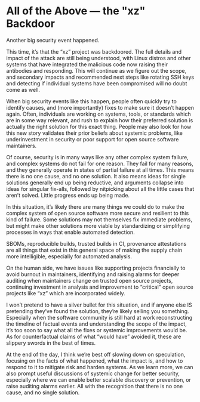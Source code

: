 # All of the Above — the "xz" Backdoor

Another big security event happened.

This time, it’s that the “xz” project was backdoored. The full details and impact of the attack are still being understood, with Linux distros and other systems that have integrated the malicious code now raising their antibodies and responding. This will continue as we figure out the scope, and secondary impacts and recommended next steps like rotating SSH keys and detecting if individual systems have been compromised will no doubt come as well.

When big security events like this happen, people often quickly try to identify causes, and (more importantly) fixes to make sure it doesn’t happen again. Often, individuals are working on systems, tools, or standards which are in some way relevant, and rush to explain how their preferred solution is actually the right solution for this exact thing. People may also look for how this new story validates their prior beliefs about systemic problems, like underinvestment in security or poor support for open source software maintainers.

Of course, security is in many ways like any other complex system failure, and complex systems do not fail for one reason. They fail for many reasons, and they generally operate in states of partial failure at all times. This means there is no one cause, and no one solution. It also means ideas for single solutions generally end up being reductive, and arguments collapse into ideas for singular fix-alls, followed by nitpicking about all the little cases that aren’t solved. Little progress ends up being made.

In this situation, it’s likely there are many things we could do to make the complex system of open source software more secure and resilient to this kind of failure. Some solutions may not themselves fix immediate problems, but might make other solutions more viable by standardizing or simplifying processes in ways that enable automated detection.

SBOMs, reproducible builds, trusted builds in CI, provenance attestations are all things that exist in this general space of making the supply chain more intelligible, especially for automated analysis.

On the human side, we have issues like supporting projects financially to avoid burnout in maintainers, identifying and raising alarms for deeper auditing when maintainers change on trusted open source projects, continuing investment in analysis and improvement to “critical” open source projects like “xz” which are incorporated widely.

I won’t pretend to have a silver bullet for this situation, and if anyone else IS pretending they’ve found the solution, they’re likely selling you something. Especially when the software community is still hard at work reconstructing the timeline of factual events and understanding the scope of the impact, it’s too soon to say what all the fixes or systemic improvements would be. As for counterfactual claims of what “would have” avoided it, these are slippery swords in the best of times.

At the end of the day, I think we’re best off slowing down on speculation, focusing on the facts of what happened, what the impact is, and how to respond to it to mitigate risk and harden systems. As we learn more, we can also prompt useful discussions of systemic change for better security, especially where we can enable better scalable discovery or prevention, or raise auditing alarms earlier. All with the recognition that there is no one cause, and no single solution.